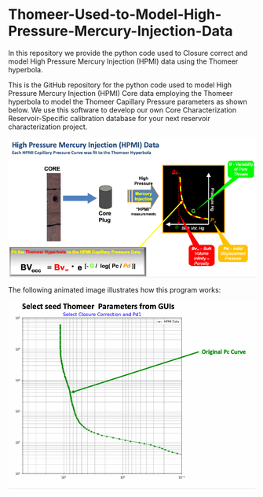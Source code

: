 # Thomeer-Used-to-Model-High-Pressure-Mercury-Injection-Data
In this repository we provide the python code used to Closure correct and model High Pressure Mercury Injection (HPMI) data using the Thomeer hyperbola.

This is the GitHub repository for the python code used to model High Pressure Mercury Injection (HPMI) Core data employing the Thomeer hyperbola to model the Thomeer Capillary Pressure parameters as shown below. We use this software to develop our own Core Characterization Reservoir-Specific calibration database for your next reservoir characterization project.

![HPMI_Image](HPMI.png)

The following animated image illustrates how this program works:

![HPMI_Image](Thomeer_Parameter_fitting.gif)

